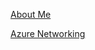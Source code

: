 [About Me](https://www.linkedin.com/in/rajesh-sadashiva/)

[Azure Networking](./AzureNetworking.html)
